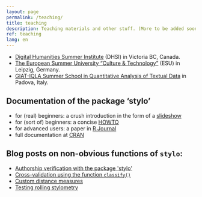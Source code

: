 ```yaml
---
layout: page
permalink: /teaching/
title: teaching
description: Teaching materials and other stuff. (More to be added soon...).
ref: teaching
lang: en
---
```




* [Digital Humanities Summer Institute](http://www.dhsi.org/index.php) (DHSI) in Victoria BC, Canada.
* [The European Summer University “Culture & Technology”](http://www.culingtec.uni-leipzig.de/ESU_C_T/node/97) (ESU) in Leipzig, Germany.
* [GIAT-IQLA Summer School in Quantitative Analysis of Textual Data](http://www.giat.org/?page_id=11&lang=en) in Padova, Italy.


## Documentation of the package ‘stylo’

* for (real) beginners: a crush introduction in the form of a [slideshow](https://computationalstylistics.github.io/stylo_nutshell/)
* for (sort of) beginners: a concise [HOWTO](https://sites.google.com/site/computationalstylistics/stylo/stylo_howto.pdf)
* for advanced users: a paper in [R Journal](https://journal.r-project.org/archive/2016/RJ-2016-007/RJ-2016-007.pdf)
* full documentation at [CRAN](https://cran.r-project.org/web/packages/stylo/stylo.pdf)

## Blog posts on non-obvious functions of `stylo`:

* [Authorship verification with the package 'stylo'](https://computationalstylistics.github.io/blog/imposters)
* [Cross-validation using the function `classify()`](https://computationalstylistics.github.io/blog/cross_validation)
* [Custom distance measures](https://computationalstylistics.github.io/blog/custom_distances)
* [Testing rolling stylometry](https://computationalstylistics.github.io/blog/rolling_stylometry)



